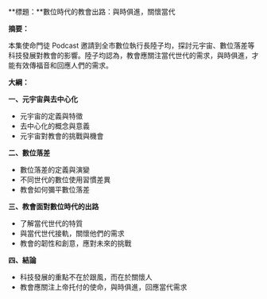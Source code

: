 **標題：**數位時代的教會出路：與時俱進，關懷當代

**摘要：**

本集使命門徒 Podcast 邀請到全市數位執行長陸子均，探討元宇宙、數位落差等科技發展對教會的影響。陸子均認為，教會應關注當代世代的需求，與時俱進，才能有效傳福音和回應人們的需求。

**大綱：**

**一、元宇宙與去中心化**
* 元宇宙的定義與特徵
* 去中心化的概念與意義
* 元宇宙對教會的挑戰與機會

**二、數位落差**
* 數位落差的定義與演變
* 不同世代的數位使用習慣差異
* 教會如何彌平數位落差

**三、教會面對數位時代的出路**
* 了解當代世代的特質
* 與當代世代接軌，關懷他們的需求
* 教會的韌性和創意，應對未來的挑戰

**四、結論**
* 科技發展的重點不在於跟風，而在於關懷人
* 教會應關注上帝托付的使命，與時俱進，回應當代需求